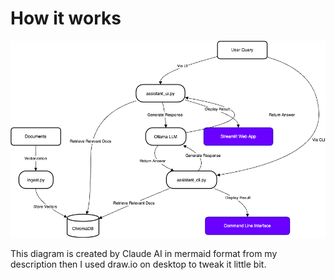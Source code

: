 # How it works

![alt privategpt](images/privategpt.drawio.png "privategpt")

This diagram is created by Claude AI in mermaid format from my description then I used draw.io on desktop to tweak it little bit.

